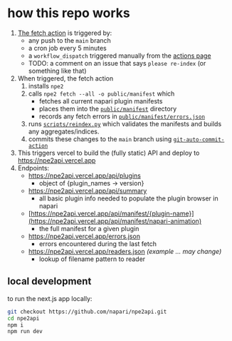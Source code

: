 # how this repo works

1. [The fetch action](.github/workflows/fetch.yml) is triggered by:
    - any push to the `main` branch
    - a cron job every 5 minutes
    - a `workflow_dispatch` triggered manually from the [actions page](https://github.com/napari/npe2api/actions/workflows/fetch.yml)
    - TODO: a comment on an issue that says `please re-index` (or something like that)
2. When triggered, the fetch action
    1. installs `npe2`
    2. calls `npe2 fetch --all -o public/manifest` which
        - fetches all current napari plugin manifests
        - places them into the [`public/manifest`](public/manifest/) directory
        - records any fetch errors in [`public/manifest/errors.json`](public/errors.json)
    3. runs [`scripts/reindex.py`](scripts/reindex.py) which validates the manifests and builds any aggregates/indices.
    4. commits these changes to the `main` branch using [`git-auto-commit-action`](https://github.com/stefanzweifel/git-auto-commit-action)
3. This triggers vercel to build the (fully static) API and deploy to
   <https://npe2api.vercel.app>
4. Endpoints:
    - <https://npe2api.vercel.app/api/plugins>
        - object of {plugin_names -> version}
    - <https://npe2api.vercel.app/api/summary>
        - all basic plugin info needed to populate the plugin browser in napari
    - [https://npe2api.vercel.app/api/manifest/{plugin-name}](https://npe2api.vercel.app/api/manifest/napari-animation)
        - the full manifest for a given plugin
    - <https://npe2api.vercel.app/errors.json>
        - errors encountered during the last fetch
    - <https://npe2api.vercel.app/readers.json> *(example ... may change)*
        - lookup of filename pattern to reader

## local development

to run the next.js app locally:

```bash
git checkout https://github.com/napari/npe2api.git
cd npe2api
npm i
npm run dev
```
